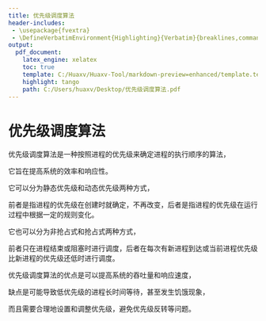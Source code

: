 ```yaml
---
title: 优先级调度算法
header-includes:
 - \usepackage{fvextra}
 - \DefineVerbatimEnvironment{Highlighting}{Verbatim}{breaklines,commandchars=\\\{\}}
output:
  pdf_document:
    latex_engine: xelatex
    toc: true
    template: C:/Huaxv/Huaxv-Tool/markdown-preview=enhanced/template.tex
    highlight: tango
    path: C:/Users/huaxv/Desktop/优先级调度算法.pdf
---
```


# 优先级调度算法

优先级调度算法是一种按照进程的优先级来确定进程的执行顺序的算法，

它旨在提高系统的效率和响应性。

它可以分为静态优先级和动态优先级两种方式，

前者是指进程的优先级在创建时就确定，不再改变，后者是指进程的优先级在运行过程中根据一定的规则变化。

它也可以分为非抢占式和抢占式两种方式，

前者只在进程结束或阻塞时进行调度，后者在每次有新进程到达或当前进程优先级比新进程的优先级还低时进行调度。

优先级调度算法的优点是可以提高系统的吞吐量和响应速度，

缺点是可能导致低优先级的进程长时间等待，甚至发生饥饿现象，

而且需要合理地设置和调整优先级，避免优先级反转等问题。
